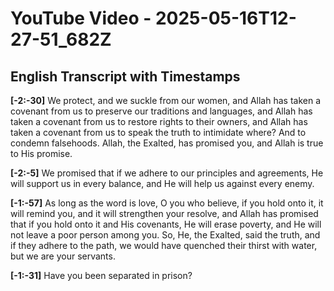 # YouTube Video - 2025-05-16T12-27-51_682Z

## English Transcript with Timestamps

**[-2:-30]** We protect, and we suckle from our women, and Allah has taken a covenant from us to preserve our traditions and languages, and Allah has taken a covenant from us to restore rights to their owners, and Allah has taken a covenant from us to speak the truth to intimidate where? And to condemn falsehoods. Allah, the Exalted, has promised you, and Allah is true to His promise.

**[-2:-5]** We promised that if we adhere to our principles and agreements, He will support us in every balance, and He will help us against every enemy.

**[-1:-57]** As long as the word is love, O you who believe, if you hold onto it, it will remind you, and it will strengthen your resolve, and Allah has promised that if you hold onto it and His covenants, He will erase poverty, and He will not leave a poor person among you. So, He, the Exalted, said the truth, and if they adhere to the path, we would have quenched their thirst with water, but we are your servants.

**[-1:-31]** Have you been separated in prison?

